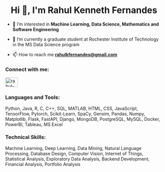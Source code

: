 <h1 align="center">Hi 👋, I'm Rahul Kenneth Fernandes</h1>

- 👀 I’m interested in **Machine Learning, Data Science, Mathematics and Software Engineering**

- 🌱 I’m currently a graduate student at Rochester Institute of Technology in the MS Data Science program

- 📫 How to reach me **rahulkfernandes@gmail.com**

<h3 align="left">Connect with me:</h3>
<p align="left">
<a href="https://linkedin.com/in/rahul-kf" target="blank"><img align="center" src="https://raw.githubusercontent.com/rahuldkjain/github-profile-readme-generator/master/src/images/icons/Social/linked-in-alt.svg" alt="rahul-kf" height="30" width="40" /></a>
</p>

<h3 align="left">Languages and Tools:</h3>
Python, Java, R, C, C++, SQL, MATLAB, HTML, CSS, JavaScript, TensorFlow, Pytorch, Scikit-Learn, SpaCy, Gensim, Pandas, Numpy, Matplotlib, Flask, FastAPI, Django, MongoDB, PostgreSQL, MySQL, Docker, PowerBI, Tableau, MS Excel
<h3 align="left">Technical Skills:</h3>
Machine Learning, Deep Learning, Data Mining, Natural Language Processing, Database Design, Computer Vision, Internet of Things, Statistical Analysis, Exploratory Data Analysis, Backend Development, Financial Analysis, Portfolio Analysis
